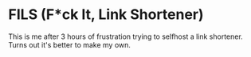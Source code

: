 # FILS (F*ck It, Link Shortener)

This is me after 3 hours of frustration trying to selfhost a link shortener.  
Turns out it's better to make my own.